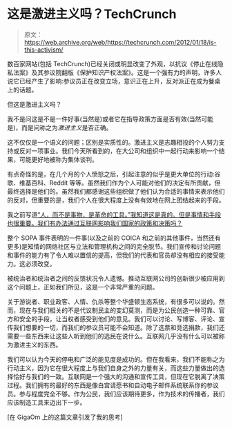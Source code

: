 # 这是激进主义吗？TechCrunch

> 原文：<https://web.archive.org/web/https://techcrunch.com/2012/01/18/is-this-activism/>

数百家网站(包括 TechCrunch)已经关闭或明显改变了外观，以抗议《停止在线隐私法案》及其参议院翻版《保护知识产权法案》。这是一个强有力的声明，许多人说它已经产生了影响:参议员正在改变立场，意识正在上升，反对派正在成为餐桌上的话题。

但这是激进主义吗？

我不是问这是不是一件好事(当然是)或者它在指导政策方面是否有效(当然可能是)，而是问称之为*激进主义*是否正确。

这不仅仅是一个语义的问题；区别是实质性的。激进主义是志趣相投的个人努力支持或反对一项事业。我们今天所看到的，在大公司和组织中一起行动来影响一个结果，可能更好地被称为集体谈判。

有点奇怪的是，在几个月的个人愤怒之后，引起注意的似乎是更大单位的行动:谷歌、维基百科、Reddit 等等。虽然我们作为个人可能对他们的决定有所贡献，但最终选择是他们的。虽然我们都感谢这些组织做了他们认为合适的事情来表示他们的反对，但重要的是，我们个人在很大程度上没有有效地在网上团结起来的手段。

我之前写道[“人，而不是事物，是革命的工具。”我知道这是真的。但是事情和手段也很重要。我们有办法通过互联网影响我们国家的政策和决策吗？](https://web.archive.org/web/20221221014223/https://techcrunch.com/2011/02/11/tools-of-revolution/)

整个 SOPA 事件表明的一件事(以及之前的 COICA 和之前的其他事件，当然还有更多)是知情的网络社区与立法和管理机构之间的完全脱节。我们宣传和讨论问题和事件的能力有了令人难以置信的提高，但我们的代表和官员却没有相应的接受能力。这必须改变。

被统治者和统治者之间的反馈状况令人遗憾。推动互联网公司的创新很少被应用到这个问题上，正如我们所见，这是一个非常严重的问题。

关于游说者、职业政客、人情、仇杀等整个华盛顿生态系统，有很多可以说的。然而，现在与我们相关的不是代议制民主的变幻莫测，而是为公民创造一种可靠、官方和安全的手段，让当权者感受到他们的意见。我们可以讨论、写博客、评论、宣传我们想要的一切，而我们的参议员可能不会知道。除了选票和竞选捐款，我们还需要一些东西来让这些人听到他们的选民在说什么。互联网几乎没有什么可以被称为激进主义的东西。

我们可以认为今天的停电和广泛的能见度是成功的。但在我看来，我们不能称之为行动主义，因为它在很大程度上与我们自身之外的力量有关，而这些力量做出的选择恰好与我们的一致。互联网是一个强大的沟通和宣传工具，但现在它脱离了决策过程。我们拥有的最好的东西是像白宫请愿书和自动电子邮件系统联系你的参议员。参与程度完全不够。作为公民，我们应该期待更多，作为技术的传播者，我们应该制造工具来迈出下一步。

[在 GigaOm 上的这篇文章引发了我的思考]